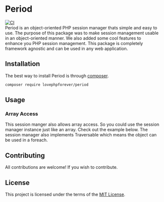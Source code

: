# Period
[![CI](https://github.com/lovephpforever/period/actions/workflows/php.yml/badge.svg)](https://github.com/lovephpforever/period/actions/workflows/php.yml)<br />
Period is an object-oriented PHP session manager thats simple and easy to use. The purpose of this package was to make session management usable in an object-oriented manner. We also added some cool features to enhance you PHP session management. This package is completely framework agnostic and can be used in any web application.
## Installation
The best way to install Period is through [composer](https://getcomposer.org/).
```sh
composer require lovephpforever/period
```
## Usage
### Array Access
This session manger also allows array access. So you could use the session manager instance just like an array. Check out the example below. The session manager also implements Traversable which means the object can be used in a foreach.
## Contributing
All contributions are welcome! If you wish to contribute.
## License
This project is licensed under the terms of the [MIT License](https://opensource.org/licenses/MIT).
